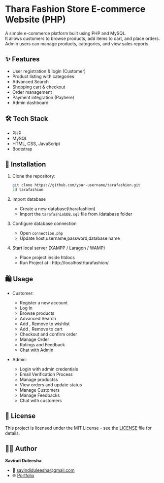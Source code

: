 # Thara Fashion Store E-commerce Website (PHP)

A simple e-commerce platform built using PHP and MySQL.  
It allows customers to browse products, add items to cart, and place orders.  
Admin users can manage products, categories, and view sales reports.

## ✨ Features
- User registration & login (Customer)
- Product listing with categories
- Advanced Search
- Shopping cart & checkout
- Order management
- Payment integration (Payhere)
- Admin dashboard

## 🛠️ Tech Stack
- PHP
- MySQL
- HTML, CSS, JavaScript
- Bootstrap
  
## 🚀 Installation

1. Clone the repository:
   ```bash
   git clone https://github.com/your-username/tarafashion.git
   cd tarafashion
   
2. Import database
   - Create a new database(tharafashion)
   - Import the `tarafashiobDB.sql` file from /database folder
  
3. Configure database connection
   - Open `connection.php`
   - Update host,username,password,database name
     
4. Start local server (XAMPP / Laragon / WAMP)
   - Place project inside htdocs
   - Run Project at : http://localhost/tarafashion/
  

## 🛍️ Usage
- Customer:
  - Register a new account
  - Log In
  - Browse products
  - Advanced Search
  - Add , Remove to wishlist
  - Add , Remove to cart
  - Checkout and confirm order
  - Manage Order
  - Ratings and Feedback
  - Chat with Admin

- Admin:
  - Login with admin credentials
  - Email Verification Process
  - Manage productss
  - View orders and update status
  - Manage Customers
  - Manage Feedbacks
  - Chat with customers

## 📜 License
This project is licensed under the MIT License - see the [LICENSE](LICENSE) file for details.

## 👩‍💻 Author
**Savindi Duleesha**  
- 📧 savindiduleesha@gmail.com 
- 🌐 [Portfolio](https://savindi2003.github.io/my-portfolio/)


   
